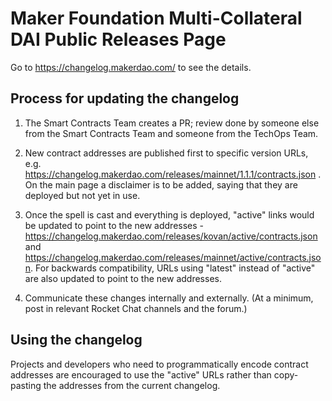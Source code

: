 # Maker Foundation Multi-Collateral DAI Public Releases Page

Go to https://changelog.makerdao.com/ to see the details.

## Process for updating the changelog

1. The Smart Contracts Team creates a PR; review done by someone else from the Smart Contracts Team and someone from the TechOps Team.

2. New contract addresses are published first to specific version URLs, e.g. https://changelog.makerdao.com/releases/mainnet/1.1.1/contracts.json . On the main page a disclaimer is to be added, saying that they are deployed but not yet in use.

3. Once the spell is cast and everything is deployed, "active" links would be updated to point to the new addresses - https://changelog.makerdao.com/releases/kovan/active/contracts.json and https://changelog.makerdao.com/releases/mainnet/active/contracts.json. For backwards compatibility, URLs using
"latest" instead of "active" are also updated to point to the new addresses.

4. Communicate these changes internally and externally. (At a minimum, post in relevant Rocket Chat channels and the forum.)

## Using the changelog

Projects and developers who need to programmatically encode contract addresses are encouraged to use the "active" URLs rather than copy-pasting the addresses from the current changelog.
